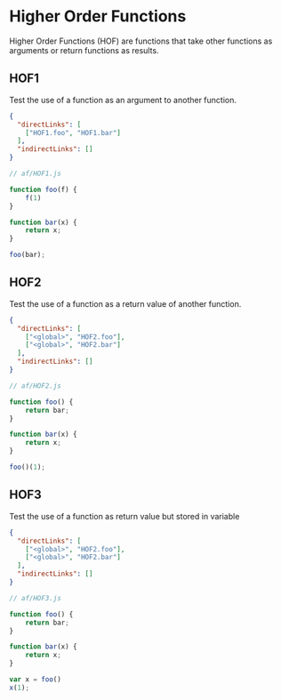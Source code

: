 # Higher Order Functions
Higher Order Functions (HOF) are functions that take other functions as arguments or return functions as results. 

## HOF1
[//]: # (MAIN: global)
Test the use of a function as an argument to another function.

```json
{
  "directLinks": [
    ["HOF1.foo", "HOF1.bar"]
  ],
  "indirectLinks": []
}
```
```js
// af/HOF1.js

function foo(f) {
    f(1)
}

function bar(x) {
    return x;
}

foo(bar);
```
[//]: # (END)

## HOF2
[//]: # (MAIN: global)
Test the use of a function as a return value of another function.

```json
{
  "directLinks": [
    ["<global>", "HOF2.foo"],
    ["<global>", "HOF2.bar"]
  ],
  "indirectLinks": []
}
```
```js
// af/HOF2.js

function foo() {
    return bar;
}

function bar(x) {
    return x;
}

foo()(1);
```
[//]: # (END)

## HOF3
[//]: # (MAIN: global)
Test the use of a function as return value but stored in variable

```json
{
  "directLinks": [
    ["<global>", "HOF2.foo"],
    ["<global>", "HOF2.bar"]
  ],
  "indirectLinks": []
}
```
```js
// af/HOF3.js

function foo() {
    return bar;
}

function bar(x) {
    return x;
}

var x = foo()
x(1);
```
[//]: # (END)
